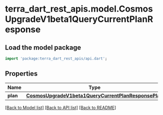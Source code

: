 # terra_dart_rest_apis.model.CosmosUpgradeV1beta1QueryCurrentPlanResponse

## Load the model package
```dart
import 'package:terra_dart_rest_apis/api.dart';
```

## Properties
Name | Type | Description | Notes
------------ | ------------- | ------------- | -------------
**plan** | [**CosmosUpgradeV1beta1QueryCurrentPlanResponsePlan**](CosmosUpgradeV1beta1QueryCurrentPlanResponsePlan.md) |  | [optional] 

[[Back to Model list]](../README.md#documentation-for-models) [[Back to API list]](../README.md#documentation-for-api-endpoints) [[Back to README]](../README.md)



